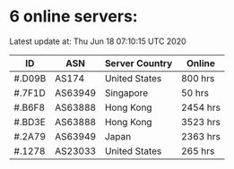 # 6 online servers:

Latest update at: Thu Jun 18 07:10:15 UTC 2020

| ID | ASN | Server Country | Online |
| -- | --- | -------------- | ------ |
| #.D09B | AS174 | United States | 800 hrs |
| #.7F1D | AS63949 | Singapore | 50 hrs |
| #.B6F8 | AS63888 | Hong Kong | 2454 hrs |
| #.BD3E | AS63888 | Hong Kong | 3523 hrs |
| #.2A79 | AS63949 | Japan | 2363 hrs |
| #.1278 | AS23033 | United States | 265 hrs |

